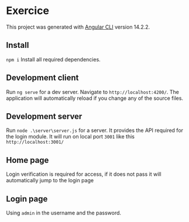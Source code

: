 # Exercice

This project was generated with [Angular CLI](https://github.com/angular/angular-cli) version 14.2.2.

## Install
`npm i` Install all required dependencies.

## Development client

Run `ng serve` for a dev server. Navigate to `http://localhost:4200/`. The application will automatically reload if you change any of the source files.

## Development server

Run `node .\server\server.js` for a server. It provides the API required for the login module.
It will run on local port `3001` like this `http://localhost:3001/`

## Home page
Login verification is required for access, if it does not pass it will automatically jump to the login page

## Login page
Using `admin` in the username and the password.
